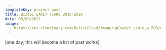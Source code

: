 ```yaml
---
templateKey: project-post
title: BIITSI EARLY YEARS 2016-2019
date: 05/09/2021
image:
  - https://res.cloudinary.com/biitsicloud/image/upload/c_scale,w_500/v1620555937/ekstra/pic_by_Biitsi_daysgoby_mj5ojn.png
---
```

\[one day, this will become a list of past works]